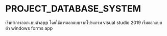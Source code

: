 # PROJECT_DATABASE_SYSTEM
เริ่มทำการออกแบบตัวapp โดยใช้การออกแบบจากโปรแกรม visual studio 2019 
เริ่มออกแบบตัว windows forms app
